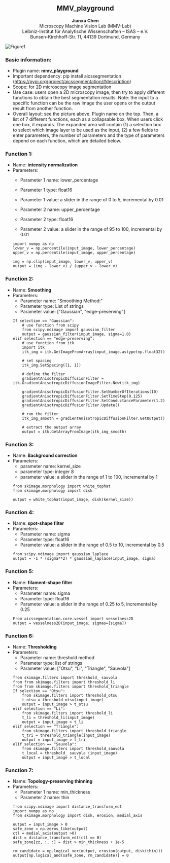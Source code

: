 <h2 style="text-align: center;">MMV_playground</h2>

<p style="text-align: center;"><b>Jianxu Chen</b><br>
Microscopy Machine Vision Lab (MMV-Lab)<br>
Leibniz-Institut für Analytische Wissenschaften – ISAS – e.V.<br>
Bunsen-Kirchhoff-Str. 11, 44139 Dortmund, Germany</p>


![Figure1]((https://raw.githubusercontent.com/MMV-Lab/MMV-playground/main/docs/images/figure1.png))

### Basic information:

* Plugin name: **mmv_playground**
* Important dependency: pip install aicssegmentation  (https://pypi.org/project/aicssegmentation/#description)
* Scope: for 2D microscopy image segmentation
* Use case: users open a 2D microscopy image, then try to apply different functions to obtain the best segmentation results. Note: the input to a specific function can be the raw image the user opens or the output result from another function.
* Overall layout: see the picture above. Plugin name on the top. Then, a list of 7 different functions, each as a collapsable box. When users click one box, it expands. The expanded area will contain (1) a selection box to select which image layer to be used as the input, (2) a few fields to enter parameters, the number of parameters and the type of parameters depend on each function, which are detailed below.

### Function 1:

* Name: **intensity normalization**
* Parameters:
    * Parameter 1 name: lower_percentage
    * Parameter 1 type: float16
    * Parameter 1 value: a slider in the range of 0 to 5, incremental by 0.01

    * Parameter 2 name: upper_percentage
    * Parameter 2 type: float16
    * Parameter 2 value: a slider in the range of 95 to 100, incremental by 0.01
    ```
    import numpy as np
    lower_v = np.percentile(input_image, lower_percentage)
    upper_v = np.percentile(input_image, upper_percentage)

    img = np.clip(input_image, lower_v, upper_v)
    output = (img - lower_v) / (upper_v - lower_v)
    ```

### Function 2:

* Name: **Smoothing**
* Parameters:
    * Parameter name: "Smoothing Method:"
    * Parameter type: List of strings
    * Parameter value: ["Gaussian", "edge-preserving"]
    ```
    If selection == "Gaussian":
        # use function from scipy
        from scipy.ndimage import gaussian_filter
        output = gaussian_filter(input_image, sigma=1.0)
    elif selection == "edge-preserving":
        # use function from itk
        import itk
        itk_img = itk.GetImageFromArray(input_image.astype(np.float32))

        # set spacing
        itk_img.SetSpacing([1, 1])

        # define the filter
        gradientAnisotropicDiffusionFilter = itk.GradientAnisotropicDiffusionImageFilter.New(itk_img)
    
        gradientAnisotropicDiffusionFilter.SetNumberOfIterations(10)
        gradientAnisotropicDiffusionFilter.SetTimeStep(0.125)
        gradientAnisotropicDiffusionFilter.SetConductanceParameter(1.2)
        gradientAnisotropicDiffusionFilter.Update()
    
        # run the filter
        itk_img_smooth = gradientAnisotropicDiffusionFilter.GetOutput()

        # extract the output array
        output = itk.GetArrayFromImage(itk_img_smooth)
    ```

### Function 3:

* Name: **Background correction**
* Parameters:
    * parameter name: kernel_size
    * parameter type: integer 8
    * parameter value: a slider in the range of 1 to 100, incremental by 1
    ```
    from skimage.morphology import white_tophat
    from skimage.morphology import disk

    output = white_tophat(input_image, disk(kernel_size))
    ```

### Function 4:

* Name: **spot-shape filter**
* Parameters:
    * Parameter name: sigma
    * Parameter type: float16
    * Parameter value: a slider in the range of 0.5 to 10, incremental by 0.5
    ```
    from scipy.ndimage import gaussian_laplace
    output = -1 * (sigma**2) * gaussian_laplace(input_image, sigma)
    ```

### Function 5:

* Name: **filament-shape filter**
* Parameters:
    * Parameter name: sigma
    * Parameter type: float16
    * Parameter value: a slider in the range of 0.25 to 5, incremental by 0.25
    ```
    From aicssegmentation.core.vessel import vesselness2D
    output = vesselness2D(input_image, sigmas=[sigma])
    ```

### Function 6:

* Name: **Thresholding**
* Parameters:
    * Parameter name: threshold method
    * Parameter type: list of strings
    * Parameter value: ["Otsu", "Li", "Triangle", "Sauvola"]
    ```
    from skimage.filters import threshold_ sauvola
    from from skimage.filters import threshold_li
    from from skimage.filters import threshold_triangle
    If selection == "Otsu":
        from skimage.filters import threshold_otsu
        t_otsu = threshold_otsu(input_image)
        output = input_image > t_otsu
    elif selection == "Li":
        from skimage.filters import threshold_li
        t_li = threshold_li(input_image)
        output = input_image > t_li
    elif selection == "Triangle":
        from skimage.filters import threshold_triangle
        t_tri = threshold_triangle(input_image)
        output = input_image > t_tri
    elif selection == "Sauvola":
        from skimage.filters import threshold_sauvola
        t_local = threshold_ sauvola (input_image)
        output = input_image > t_local
    ```

### Function 7: 

* Name: **Topology-preserving thinning**
* Parameters:
    * Parameter 1 name: min_thickness
    * Parameter 2 name: thin
    ```
    from scipy.ndimage import distance_transform_edt
    import numpy as np
    from skimage.morphology import disk, erosion, medial_axis

    output = input_image > 0
    safe_zone = np.zeros_like(output)
    ctl = medial_axis(output >0)
    dist = distance_transform_edt(ctl == 0)
    safe_zone[zz, :, :] = dist > min_thickness + 1e-5

    rm_candidate = np.logical_xor(output, erosion(output, disk(thin)))
    output[np.logical_and(safe_zone, rm_candidate)] = 0
    ```

